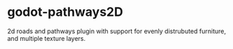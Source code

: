 # godot-pathways2D
2d roads and pathways plugin with support for evenly distrubuted furniture, and multiple texture layers.
